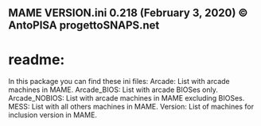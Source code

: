 MAME VERSION.ini 0.218 (February 3, 2020)
© AntoPISA              progettoSNAPS.net
-----------------------------------------

readme:
=======
In this package you can find these ini files:
Arcade: List with arcade machines in MAME.
Arcade_BIOS: List with arcade BIOSes only.
Arcade_NOBIOS: List with arcade machines in MAME excluding BIOSes.
MESS: List with all others machines in MAME.
Version: List of machines for inclusion version in MAME.
